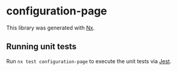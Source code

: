 # configuration-page

This library was generated with [Nx](https://nx.dev).

## Running unit tests

Run `nx test configuration-page` to execute the unit tests via [Jest](https://jestjs.io).
